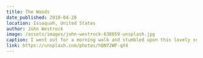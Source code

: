 ```yaml
---
title: The Woods
date_published: 2018-04-20
location: Issaquah, United States
author: John Westrock
image: /assets/images/john-westrock-638059-unsplash.jpg
caption: I went out for a morning walk and stumbled upon this lovely scene in the neighborhood.
link: https://unsplash.com/photos/hQNY2WP-qY4
---
```

